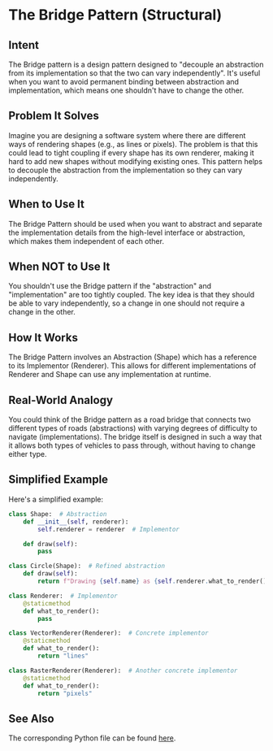 # The Bridge Pattern (Structural)

## Intent

The Bridge pattern is a design pattern designed to "decouple an abstraction from its implementation so that the two can vary independently". It's useful when you want to avoid permanent binding between abstraction and implementation, which means one shouldn't have to change the other.

## Problem It Solves

Imagine you are designing a software system where there are different ways of rendering shapes (e.g., as lines or pixels). The problem is that this could lead to tight coupling if every shape has its own renderer, making it hard to add new shapes without modifying existing ones. This pattern helps to decouple the abstraction from the implementation so they can vary independently.

## When to Use It

The Bridge Pattern should be used when you want to abstract and separate the implementation details from the high-level interface or abstraction, which makes them independent of each other.

## When NOT to Use It

You shouldn't use the Bridge pattern if the "abstraction" and "implementation" are too tightly coupled. The key idea is that they should be able to vary independently, so a change in one should not require a change in the other.

## How It Works

The Bridge Pattern involves an Abstraction (Shape) which has a reference to its Implementor (Renderer). This allows for different implementations of Renderer and Shape can use any implementation at runtime.

## Real-World Analogy

You could think of the Bridge pattern as a road bridge that connects two different types of roads (abstractions) with varying degrees of difficulty to navigate (implementations). The bridge itself is designed in such a way that it allows both types of vehicles to pass through, without having to change either type.

## Simplified Example

Here's a simplified example:

```python
class Shape:  # Abstraction
    def __init__(self, renderer):
        self.renderer = renderer  # Implementor

    def draw(self):
        pass

class Circle(Shape):  # Refined abstraction
    def draw(self):
        return f"Drawing {self.name} as {self.renderer.what_to_render()}"

class Renderer:  # Implementor
    @staticmethod
    def what_to_render():
        pass

class VectorRenderer(Renderer):  # Concrete implementor
    @staticmethod
    def what_to_render():
        return "lines"

class RasterRenderer(Renderer):  # Another concrete implementor
    @staticmethod
    def what_to_render():
        return "pixels"
```

## See Also

The corresponding Python file can be found [here](https://github.com/taggedzi/python-design-pattern-rag/blob/main/patterns/structural/bridge.py).
